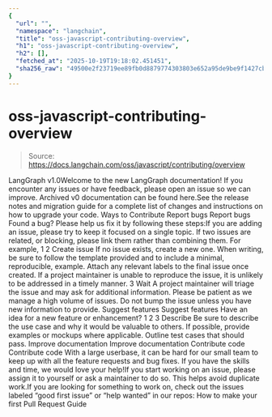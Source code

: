 ```yaml
---
{
  "url": "",
  "namespace": "langchain",
  "title": "oss-javascript-contributing-overview",
  "h1": "oss-javascript-contributing-overview",
  "h2": [],
  "fetched_at": "2025-10-19T19:18:02.451451",
  "sha256_raw": "49500e2f23719ee89fb0d8879774303803e652a95de9be9f1427cbeba629f38d"
}
---
```


# oss-javascript-contributing-overview

> Source: https://docs.langchain.com/oss/javascript/contributing/overview

LangGraph v1.0Welcome to the new LangGraph documentation! If you encounter any issues or have feedback, please open an issue so we can improve. Archived v0 documentation can be found here.See the release notes and migration guide for a complete list of changes and instructions on how to upgrade your code.
Ways to Contribute
Report bugs
Report bugs
Found a bug? Please help us fix it by following these steps:If you are adding an issue, please try to keep it focused on a single topic. If two issues are related, or blocking, please link them rather than combining them. For example,
1
2
Create issue
If no issue exists, create a new one. When writing, be sure to follow the template provided and to include a minimal, reproducible, example. Attach any relevant labels to the final issue once created. If a project maintainer is unable to reproduce the issue, it is unlikely to be addressed in a timely manner.
3
Wait
A project maintainer will triage the issue and may ask for additional information. Please be patient as we manage a high volume of issues. Do not bump the issue unless you have new information to provide.
Suggest features
Suggest features
Have an idea for a new feature or enhancement?
1
2
3
Describe
Be sure to describe the use case and why it would be valuable to others. If possible, provide examples or mockups where applicable. Outline test cases that should pass.
Improve documentation
Improve documentation
Contribute code
Contribute code
With a large userbase, it can be hard for our small team to keep up with all the feature requests and bug fixes. If you have the skills and time, we would love your help!If you start working on an issue, please assign it to yourself or ask a maintainer to do so. This helps avoid duplicate work.If you are looking for something to work on, check out the issues labeled “good first issue” or “help wanted” in our repos:
How to make your first Pull Request
Guide